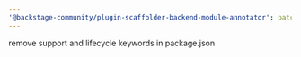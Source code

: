 ```yaml
---
'@backstage-community/plugin-scaffolder-backend-module-annotator': patch
---
```


remove support and lifecycle keywords in package.json

